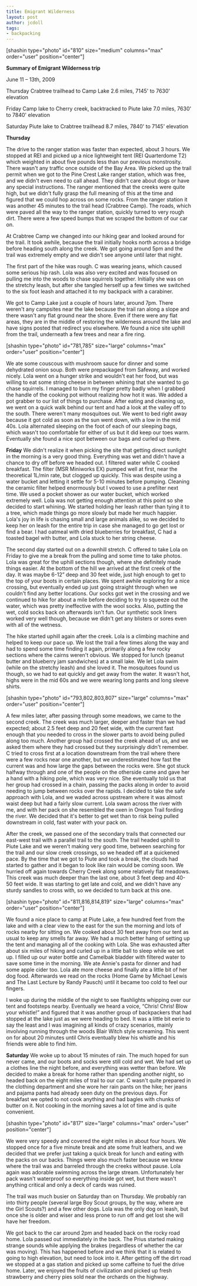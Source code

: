 ```yaml
---
title: Emigrant Wilderness
layout: post
author: jcdoll
tags:
- backpacking
---
```


[shashin type="photo" id="810" size="medium" columns="max" order="user" position="center"]

**Summary of Emigrant Wilderness trip**

June 11 – 13th, 2009

Thursday
Crabtree trailhead to Camp Lake
2.6 miles, 7145' to 7630' elevation

Friday
Camp lake to Cherry creek, backtracked to Piute lake
7.0 miles, 7630' to 7840' elevation

Saturday
Piute lake to Crabtree trailhead
8.7 miles, 7840' to 7145' elevation

**Thursday**

The drive to the ranger station was faster than expected, about 3 hours. We stopped at REI and picked up a nice lightweight tent (REI Quarterdome T2) which weighted in about five pounds less than our previous monstrosity. There wasn't any traffic once outside of the Bay Area. We picked up the trail permit when we got to the Pine Crest Lake ranger station, which was free, and we didn't even need to call ahead. They didn't care about dogs or have any special instructions. The ranger mentioned that the creeks were quite high, but we didn't fully grasp the full meaning of this at the time and figured that we could hop across on some rocks. From the ranger station  it was another 45 minutes to the trail head (Crabtree Camp). The roads, which were paved all the way to the ranger station, quickly turned to very rough dirt. There were a few speed bumps that we scraped the bottom of our car on.

At Crabtree Camp we changed into our hiking gear and looked around for the trail. It took awhile, because the trail initially hooks north across a bridge before heading south along the creek. We got going around 5pm and the trail was extremely empty and we didn't see anyone until later that night.

The first part of the hike was rough. C was wearing jeans, which caused some serious hip rash. Lola was also very excited and was focused on pulling me into the woods to chase squirrels together. Initially she was on the stretchy leash, but after she tangled herself up a few times we switched to the six foot leash and attached it to my backpack with a carabiner.

We got to Camp Lake just a couple of hours later, around 7pm. There weren't any campsites near the lake because the trail ran along a slope and there wasn't any flat ground near the shore. Even if there were any flat areas, they are in the middle of restoring the wilderness around the lake and have signs posted that redirect you elsewhere. We found a nice site uphill from the trail, underneath a few trees and near a fire ring.

[shashin type="photo" id="781,785" size="large" columns="max" order="user" position="center"]

We ate some couscous with mushroom sauce for dinner and some dehydrated onion soup. Both were prepackaged from Safeway, and worked nicely. Lola went on a hunger strike and wouldn't eat her food, but was willing to eat some string cheese in between whining that she wanted to go chase squirrels. I managed to burn my finger pretty badly when I grabbed the handle of the cooking pot without realizing how hot it was. We added a pot grabber to our list of things to purchase. After eating and cleaning up, we went on a quick walk behind our tent and had a look at the valley off to the south. There weren't many mosquitoes out. We went to bed right away because it got cold as soon as the sun went down, with a low in the mid 40s. Lola alternated sleeping on the foot of each of our sleeping bags, which wasn't too comfortable for either of us but it did keep our toes warm. Eventually she found a nice spot between our bags and curled up there.

**Friday**
We didn't realize it when picking the site that getting direct sunlight in the morning is a very good thing. Everything was wet and didn't have a chance to dry off before we headed out. I filtered water while C cooked breakfast. The filter (MSR Miniworks EX) pumped well at first, near the theoretical 1L/min rate, but clogged up quickly. This was despite using a water bucket and letting it settle for 5-10 minutes before pumping. Cleaning the ceramic filter helped enormously but I vowed to use a prefilter next time. We used a pocket shower as our water bucket, which worked extremely well. Lola was not getting enough attention at this point so she decided to start whining. We started holding her leash rather than tying it to a tree, which made things go more slowly but made her much happier. Lola's joy in life is chasing small and large animals alike, so we decided to keep her on leash for the entire trip in case she managed to go get lost or find a bear. I had oatmeal with dried blueberries for breakfast, C had a toasted bagel with butter, and Lola stuck to her string cheese.

The second day started out on a downhill stretch. C offered to take Lola on Friday to give me a break from the pulling and some time to take photos. Lola was great for the uphill sections though, where she definitely made things easier. At the bottom of the hill we arrived at the first creek of the day. It was maybe 6-12” deep and 30 feet wide, just high enough to get to the top of your boots in certain places. We spent awhile exploring for a nice crossing, but eventually ended up just going straight through when we couldn't find any better locations. Our socks got wet in the crossing and we continued to hike for about a mile before deciding to try to squeeze out the water, which was pretty ineffective with the wool socks. Also, putting the wet, cold socks back on afterwards isn't fun. Our synthetic sock liners worked very well though, because we didn't get any blisters or sores even with all of the wetness.

The hike started uphill again after the creek. Lola is a climbing machine and helped to keep our pace up. We lost the trail a few times along the way and had to spend some time finding it again, primarily along a few rocky sections where the cairns weren't obvious. We stopped for lunch (peanut butter and blueberry jam sandwiches) at a small lake. We let Lola swim (while on the stretchy leash) and she loved it. The mosquitoes found us though, so we had to eat quickly and get away from the water. It wasn't hot, highs were in the mid 60s and we were wearing long pants and long sleeve shirts.

[shashin type="photo" id="793,802,803,807" size="large" columns="max" order="user" position="center"]

A few miles later, after passing through some meadows, we came to the second creek. The creek was much larger, deeper and faster than we had expected; about 2.5 feet deep and 20 feet wide, with the current fast enough that you needed to cross in the slower parts to avoid being pulled along too much. Another group had crossed the creek ahead of us, and we asked them where they had crossed but they surprisingly didn't remember. C tried to cross first at a location downstream from the trail where there were a few rocks near one another, but we underestimated how fast the current was and how large the gaps between the rocks were. She got stuck halfway through and one of the people on the otherside came and gave her a hand with a hiking pole, which was very nice. She eventually told us that her group had crossed in a chain, passing the packs along in order to avoid needing to jump between rocks over the rapids. I decided to take the safe approach with Lola, and we waded across upstream where it was almost waist deep but had a fairly slow current. Lola swam across the river with me, and with her pack on she resembled the oxen in Oregon Trail fording the river. We decided that it's better to get wet than to risk being pulled downstream in cold, fast water with your pack on.

After the creek, we passed one of the secondary trails that connected our east-west trail with a parallel trail to the south. The trail headed uphill to Piute Lake and we weren't making very good time, between searching for the trail and our slow creek crossings, so we headed off at a quickened pace. By the time that we got to Piute and took a break, the clouds had started to gather and it began to look like rain would be coming soon. We hurried off again towards Cherry Creek along some relatively flat meadows. This creek was much deeper than the last one, about 3 feet deep and 40-50 feet wide. It was starting to get late and cold, and we didn't have any sturdy sandles to cross with, so we decided to turn back at this one.

[shashin type="photo" id="811,816,814,819" size="large" columns="max" order="user" position="center"]

We found a nice place to camp at Piute Lake, a few hundred feet from the lake and with a clear view to the east for the sun the morning and lots of rocks nearby for sitting on. We cooked about 30 feet away from our tent as usual to keep any smells far away. We had a much better hang of setting up the tent and managing all of the cooking with Lola. She was exhausted after about six miles of hiking and curled up in a little ball to sleep while we set up. I filled up our water bottle and Camelbak bladder with filtered water to save some time in the morning. We ate Annie's pasta for dinner and had some apple cider too. Lola ate more cheese and finally ate a little bit of her dog food. Afterwards we read on the rocks (Home Game by Michael Lewis and The Last Lecture by Randy Pausch) until it became too cold to feel our fingers.

I woke up during the middle of the night to see flashlights whipping over our tent and footsteps nearby. Eventually we heard a voice, “Chris! Chris! Blow your whistle!” and figured that it was another group of backpackers that had stopped at the lake just as we were heading to bed. It was a little bit eerie to say the least and I was imagining all kinds of crazy scenarios, mainly involving running through the woods Blair Witch style screaming. This went on for about 20 minutes until Chris eventually blew his whistle and his friends were able to find him.

**Saturday**
We woke up to about 15 minutes of rain. The much hoped for sun never came, and our boots and socks were still cold and wet. We had set up a clothes line the night before, and everything was wetter than before. We decided to make a break for home rather than spending another night, so headed back on the eight miles of trail to our car. C wasn't quite prepared in the clothing department and she wore her rain pants on the hike; her jeans and pajama pants had already seen duty on the previous days. For breakfast we opted to not cook anything and had bagles with chunks of butter on it. Not cooking in the morning saves a lot of time and is quite convenient.

[shashin type="photo" id="817" size="large" columns="max" order="user" position="center"]

We were very speedy and covered the eight miles in about four hours. We stopped once for a five minute break and ate some fruit leathers, and we decided that we prefer just taking a quick break for lunch and eating with the packs on our backs. Things were also much faster because we knew where the trail was and barreled through the creeks without pause. Lola again was adorable swimming across the large stream. Unfortunately her pack wasn't waterproof so everything inside got wet, but there wasn't anything critical and only a deck of cards was ruined.

The trail was much busier on Saturday than on Thursday. We probably ran into thirty people (several large Boy Scout groups, by the way, where are the Girl Scouts?) and a few other dogs. Lola was the only dog on leash, but once she is older and wiser and less prone to run off and get lost she will have her freedom.

We got back to the car around 2pm and headed back on the rocky road home. Lola passed out immediately in the back. The Prius started making strange sounds while applying the brakes (regardless of whether the car was moving). This has happened before and we think that it is related to going to high elevation, but need to look into it. After getting off the dirt road we stopped at a gas station and picked up some caffeine to fuel the drive home. Later, we enjoyed the fruits of civilization and picked up fresh strawberry and cherry pies sold near the orchards on the highway.
